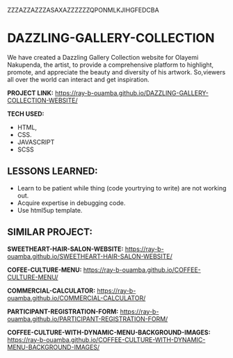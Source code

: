 ZZZAZZAZZZASAXAZZZZZZQPONMLKJIHGFEDCBA
# DAZZLING-GALLERY-COLLECTION
We have created a Dazzling Gallery Collection website for Olayemi Nakupenda, the artist, to provide a comprehensive platform to highlight, promote, and appreciate the beauty and diversity of his artwork. So,viewers all over the world can interact and get inspiration. 

**PROJECT LINK:** https://ray-b-ouamba.github.io/DAZZLING-GALLERY-COLLECTION-WEBSITE/

**TECH USED:** 
* HTML,
* CSS.
* JAVASCRIPT
* SCSS

## LESSONS LEARNED:
* Learn to be patient while thing (code yourtrying to write) are not working out.
* Acquire expertise in debugging code.
* Use html5up template.
  
## SIMILAR PROJECT:

**SWEETHEART-HAIR-SALON-WEBSITE:** https://ray-b-ouamba.github.io/SWEETHEART-HAIR-SALON-WEBSITE/

**COFEE-CULTURE-MENU:** https://ray-b-ouamba.github.io/COFFEE-CULTURE-MENU/

**COMMERCIAL-CALCULATOR:** https://ray-b-ouamba.github.io/COMMERCIAL-CALCULATOR/

**PARTICIPANT-REGISTRATION-FORM:** https://ray-b-ouamba.github.io/PARTICIPANT-REGISTRATION-FORM/

**COFFEE-CULTURE-WITH-DYNAMIC-MENU-BACKGROUND-IMAGES:** https://ray-b-ouamba.github.io/COFFEE-CULTURE-WITH-DYNAMIC-MENU-BACKGROUND-IMAGES/

